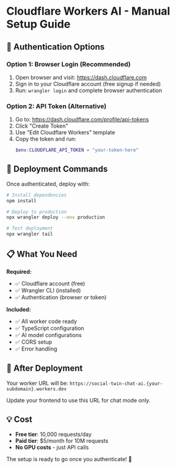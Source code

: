 # Cloudflare Workers AI - Manual Setup Guide

## 🔐 Authentication Options

### Option 1: Browser Login (Recommended)
1. Open browser and visit: https://dash.cloudflare.com
2. Sign in to your Cloudflare account (free signup if needed)
3. Run: `wrangler login` and complete browser authentication

### Option 2: API Token (Alternative)
1. Go to: https://dash.cloudflare.com/profile/api-tokens
2. Click "Create Token"
3. Use "Edit Cloudflare Workers" template
4. Copy the token and run:
   ```powershell
   $env:CLOUDFLARE_API_TOKEN = "your-token-here"
   ```

## 🚀 Deployment Commands

Once authenticated, deploy with:

```bash
# Install dependencies
npm install

# Deploy to production
npx wrangler deploy --env production

# Test deployment
npx wrangler tail
```

## 📋 What You Need

**Required:**
- ✅ Cloudflare account (free)
- ✅ Wrangler CLI (installed)
- ✅ Authentication (browser or token)

**Included:**
- ✅ All worker code ready
- ✅ TypeScript configuration
- ✅ AI model configurations
- ✅ CORS setup
- ✅ Error handling

## 🔧 After Deployment

Your worker URL will be:
`https://social-twin-chat-ai.{your-subdomain}.workers.dev`

Update your frontend to use this URL for chat mode only.

## 💡 Cost

- **Free tier**: 10,000 requests/day
- **Paid tier**: $5/month for 10M requests
- **No GPU costs** - just API calls

The setup is ready to go once you authenticate! 🎯
